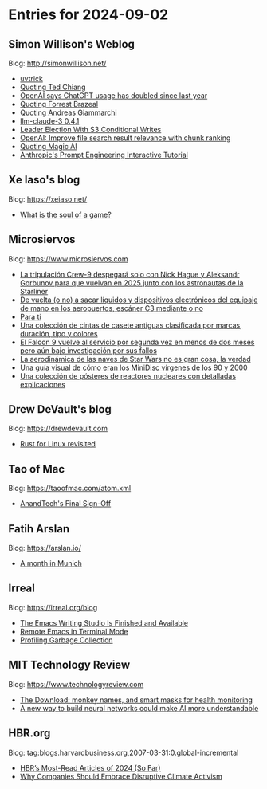 # Entries for 2024-09-02
## Simon Willison's Weblog 
Blog: http://simonwillison.net/ 

- [uvtrick](https://simonwillison.net/2024/Sep/1/uvtrick/#atom-everything)
- [Quoting Ted Chiang](https://simonwillison.net/2024/Aug/31/ted-chiang/#atom-everything)
- [OpenAI says ChatGPT usage has doubled since last year](https://simonwillison.net/2024/Aug/31/openai-says-chatgpt-usage-has-doubled-since-last-year/#atom-everything)
- [Quoting Forrest Brazeal](https://simonwillison.net/2024/Aug/31/forrest-brazeal/#atom-everything)
- [Quoting Andreas Giammarchi](https://simonwillison.net/2024/Aug/31/andreas-giammarchi/#atom-everything)
- [llm-claude-3 0.4.1](https://simonwillison.net/2024/Aug/30/llm-claude-3/#atom-everything)
- [Leader Election With S3 Conditional Writes](https://simonwillison.net/2024/Aug/30/leader-election-with-s3-conditional-writes/#atom-everything)
- [OpenAI: Improve file search result relevance with chunk ranking](https://simonwillison.net/2024/Aug/30/openai-file-search/#atom-everything)
- [Quoting Magic AI](https://simonwillison.net/2024/Aug/30/magic-ai/#atom-everything)
- [Anthropic's Prompt Engineering Interactive Tutorial](https://simonwillison.net/2024/Aug/30/anthropic-prompt-engineering-interactive-tutorial/#atom-everything)
## Xe Iaso's blog 
Blog: https://xeiaso.net/ 

- [What is the soul of a game?](https://xeiaso.net/videos/2024/soul-of-game/)
## Microsiervos 
Blog: https://www.microsiervos.com 

- [La tripulación Crew-9 despegará solo con Nick Hague y Aleksandr Gorbunov para que vuelvan en 2025 junto con los astronautas de la Starliner](https://www.microsiervos.com/archivo/espacio/nick-hague-aleksandr-gorbunov-crew-9-estacion-espacial.html)
- [De vuelta (o no) a sacar líquidos y dispositivos electrónicos del equipaje de mano en los aeropuertos, escáner C3 mediante o no](https://www.microsiervos.com/archivo/aerotrastorno/otra-vez-sacar-liquidos-dispositivos-electronicos-aeropuertos.html)
- [Para ti](https://www.microsiervos.com/archivo/frases-citas/para-ti-twitter.html)
- [Una colección de cintas de casete antiguas clasificada por marcas, duración, tipo y colores](https://www.microsiervos.com/archivo/tecnologia/cintas-de-audio-antiguo-te-llevan-directo-a-la-nostalgia---tapedeckorg.html)
- [El Falcon 9 vuelve al servicio por segunda vez en menos de dos meses pero aún bajo investigación por sus fallos](https://www.microsiervos.com/archivo/espacio/falcon-9-vuelve-servicio-tras-fallo-mas-reciente.html)
- [La aerodinámica de las naves de Star Wars no es gran cosa, la verdad](https://www.microsiervos.com/archivo/peliculas-tv/aerodinamica-naves-star-wars.html)
- [Una guía visual de cómo eran los MiniDisc vírgenes de los 90 y 2000](https://www.microsiervos.com/archivo/tecnologia/guia-visual-minidisc-virgenes.html)
- [Una colección de pósteres de reactores nucleares con detalladas explicaciones](https://www.microsiervos.com/archivo/energia/coleccion-posteres-reactores-nucleares-explicaciones.html)
## Drew DeVault's blog 
Blog: https://drewdevault.com 

- [Rust for Linux revisited](https://drewdevault.com/2024/08/30/2024-08-30-Rust-in-Linux-revisited.html)
## Tao of Mac 
Blog: https://taoofmac.com/atom.xml 

- [AnandTech's Final Sign-Off](https://taoofmac.com/space/links/2024/08/30/1720)
## Fatih Arslan 
Blog: https://arslan.io/ 

- [A month in Munich](https://arslan.io/2024/08/31/a-month-in-munich/)
## Irreal 
Blog: https://irreal.org/blog 

- [The Emacs Writing Studio Is Finished and Available](https://irreal.org/blog/?p=12417)
- [Remote Emacs in Terminal Mode](https://irreal.org/blog/?p=12415)
- [Profiling Garbage Collection](https://irreal.org/blog/?p=12412)
## MIT Technology Review 
Blog: https://www.technologyreview.com 

- [The Download: monkey names, and smart masks for health monitoring](https://www.technologyreview.com/2024/08/30/1103390/the-download-monkey-names-and-smart-masks-for-health-monitoring/)
- [A new way to build neural networks could make AI more understandable](https://www.technologyreview.com/2024/08/30/1103385/a-new-way-to-build-neural-networks-could-make-ai-more-understandable/)
## HBR.org 
Blog: tag:blogs.harvardbusiness.org,2007-03-31:0.global-incremental 

- [HBR’s Most-Read Articles of 2024 (So Far)](https://hbr.org/2024/08/hbrs-most-read-articles-of-2024-so-far)
- [Why Companies Should Embrace Disruptive Climate Activism](https://hbr.org/2024/08/why-companies-should-embrace-disruptive-climate-activism)